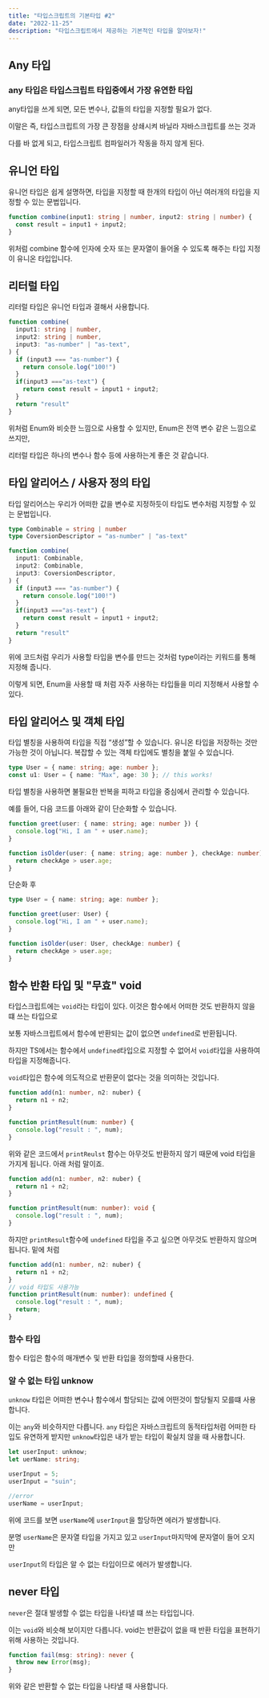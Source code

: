 ```yaml
---
title: "타입스크립트의 기본타입 #2"
date: "2022-11-25"
description: "타입스크립트에서 제공하는 기본적인 타입을 알아보자!"
---
```


## Any 타입

### any 타입은 타입스크립트 타입중에서 가장 유연한 타입

any타입을 쓰게 되면, 모든 변수나, 값들의 타입을 지정할 필요가 없다.

이말은 즉, 타입스크립트의 가장 큰 장점을 상쇄시켜 바닐라 자바스크립트를 쓰는 것과

다를 바 없게 되고, 타입스크립트 컴파일러가 작동을 하지 않게 된다.

## 유니언 타입

유니언 타입은 쉽게 설명하면, 타입을 지정할 때 한개의 타입이 아닌 여러개의 타입을 지정할 수 있는 문법입니다.

```ts
function combine(input1: string | number, input2: string | number) {
  const result = input1 + input2;
}
```

위처럼 combine 함수에 인자에 숫자 또는 문자열이 들어올 수 있도록 해주는 타입 지정이 유니온 타입입니다.

## 리터럴 타입

리터럴 타입은 유니언 타입과 결해서 사용합니다.

```ts
function combine(
  input1: string | number,
  input2: string | number,
  input3: "as-number" | "as-text",
) {
  if (input3 === "as-number") {
    return console.log("100!")
  }
  if(input3 ==="as-text") {
    return const result = input1 + input2;
  }
  return "result"
}
```

위처럼 Enum와 비슷한 느낌으로 사용할 수 있지만, Enum은 전역 변수 같은 느낌으로 쓰지만,

리터럴 타입은 하나의 변수나 함수 등에 사용하는게 좋은 것 같습니다.

## 타입 알리어스 / 사용자 정의 타입

타입 알리어스는 우리가 어떠한 값을 변수로 지정하듯이 타입도 변수처럼 지정할 수 있는 문법입니다.

```ts
type Combinable = string | number
type CoversionDescriptor = "as-number" | "as-text"

function combine(
  input1: Combinable,
  input2: Combinable,
  input3: CoversionDescriptor,
) {
  if (input3 === "as-number") {
    return console.log("100!")
  }
  if(input3 ==="as-text") {
    return const result = input1 + input2;
  }
  return "result"
}
```

위에 코드처럼 우리가 사용할 타입을 변수를 만드는 것처럼 type이라는 키워드를 통해 지정해 줍니다.

이렇게 되면, Enum을 사용할 때 처럼 자주 사용하는 타입들을 미리 지정해서 사용할 수 있다.

## 타입 알리어스 및 객체 타입

타입 별칭을 사용하여 타입을 직접 “생성”할 수 있습니다. 유니온 타입을 저장하는 것만 가능한 것이 아닙니다. 복잡할 수 있는 객체 타입에도 별칭을 붙일 수 있습니다.

```ts
type User = { name: string; age: number };
const u1: User = { name: "Max", age: 30 }; // this works!
```

타입 별칭을 사용하면 불필요한 반복을 피하고 타입을 중심에서 관리할 수 있습니다.

예를 들어, 다음 코드를 아래와 같이 단순화할 수 있습니다.

```ts
function greet(user: { name: string; age: number }) {
  console.log("Hi, I am " + user.name);
}

function isOlder(user: { name: string; age: number }, checkAge: number) {
  return checkAge > user.age;
}
```

단순화 후

```ts
type User = { name: string; age: number };

function greet(user: User) {
  console.log("Hi, I am " + user.name);
}

function isOlder(user: User, checkAge: number) {
  return checkAge > user.age;
}
```

## 함수 반환 타입 및 "무효" void

타입스크립트에는 `void`라는 타입이 있다. 이것은 함수에서 어떠한 것도 반환하지 않을 떄 쓰는 타입으로

보통 자바스크립트에서 함수에 반환되는 값이 없으면 `undefined`로 반환됩니다.

하지만 TS에서는 함수에서 `undefined`타입으로 지정할 수 없어서 `void`타입을 사용하여 타입을 지정해줍니다.

`void`타입은 함수에 의도적으로 반환문이 없다는 것을 의미하는 것입니다.

```ts
function add(n1: number, n2: nuber) {
  return n1 + n2;
}

function printResult(num: number) {
  console.log("result : ", num);
}
```

위와 같은 코드에서 `printReulst` 함수는 아무것도 반환하지 않기 때문에 void 타입을 가지게 됩니다. 아래 처럼 말이죠.

```ts
function add(n1: number, n2: nuber) {
  return n1 + n2;
}

function printResult(num: number): void {
  console.log("result : ", num);
}
```

하지만 `printResult`함수에 `undefined` 타입을 주고 싶으면 아무것도 반환하지 않으며 됩니다. 밑에 처럼

```ts
function add(n1: number, n2: nuber) {
  return n1 + n2;
}
// void 타입도 사용가능
function printResult(num: number): undefined {
  console.log("result : ", num);
  return;
}
```

### 함수 타입

함수 타입은 함수의 매개변수 및 반환 타입을 정의할때 사용한다.

### 알 수 없는 타입 unknow

`unknow` 타입은 어떠한 변수나 함수에서 할당되는 값에 어떤것이 할당될지 모를떄 사용합니다.

이는 `any`와 비슷하지만 다릅니다. `any` 타입은 자바스크립트의 동적타입처럼 어떠한 타입도 유연하게 받지만 `unknow`타입은 내가 받는 타입이 확실치 않을 때 사용합니다.

```ts
let userInput: unknow;
let uerName: string;

userInput = 5;
userInput = "suin";

//error
userName = userInput;
```

위에 코드를 보면 `userName`에 `userInput`을 할당하면 에러가 발생합니다.

분명 `userName`은 문자열 타입을 가지고 있고 `userInput`마지막에 문자열이 들어 오지만

`userInput`의 타입은 알 수 없는 타입이므로 에러가 발생합니다.

## never 타입

`never`은 절대 발생할 수 없는 타입을 나타낼 떄 쓰는 타입입니다.

이는 `void`와 비슷해 보이지만 다릅니다. void는 반환값이 없을 때 반환 타입을 표현하기 위해 사용하는 것입니다.

```ts
function fail(msg: string): never {
  throw new Error(msg);
}
```

위와 같은 반환할 수 없는 타입을 나타낼 때 사용합니다.
